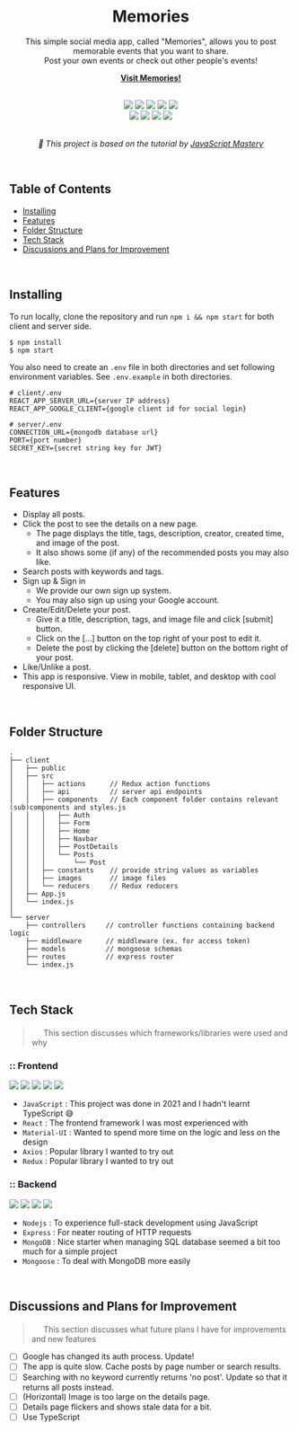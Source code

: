 <div align="center">
<h1>Memories</h1>

This simple social media app, called "Memories", allows you to post memorable events that you want to share.<br>
Post your own events or check out other people's events!

<a href="https://memories-memories-app.netlify.app/"><strong>Visit Memories!</strong></a>

<br>

<div>
<img src="https://img.shields.io/badge/javascript-F7DF1E?style=for-the-badge&logo=javascript&logoColor=black">
<img src="https://img.shields.io/badge/react-61DAFB?style=for-the-badge&logo=react&logoColor=black">
<img src="https://img.shields.io/badge/mui-007FFF?style=for-the-badge&logo=mui&logoColor=white">
<img src="https://img.shields.io/badge/axios-5A29E4?style=for-the-badge&logo=axios&logoColor=white">
<img src="https://img.shields.io/badge/redux-764ABC?style=for-the-badge&logo=redux&logoColor=white">
<br>
<img src="https://img.shields.io/badge/node.js-339933?style=for-the-badge&logo=Node.js&logoColor=white">
<img src="https://img.shields.io/badge/express-000000?style=for-the-badge&logo=express&logoColor=white">
<img src="https://img.shields.io/badge/mongoDB-47A248?style=for-the-badge&logo=MongoDB&logoColor=white">
<img src="https://img.shields.io/badge/mongoose-7a140c?style=for-the-badge&logo=mongoose&logoColor=white">
</div>

<br>

_🚩 This project is based on the tutorial by [JavaScript Mastery](https://youtube.com/playlist?list=PL6QREj8te1P7VSwhrMf3D3Xt4V6_SRkhu)_

</div>

<br>

## Table of Contents

- [Installing](#toc1)
- [Features](#toc2)
- [Folder Structure](#toc3)
- [Tech Stack](#toc4)
- [Discussions and Plans for Improvement](#toc5)

<br>

## Installing<a name="toc1"></a>

To run locally, clone the repository and run `npm i && npm start` for both client and server side.

```shell
$ npm install
$ npm start
```

You also need to create an `.env` file in both directories and set following environment variables. See `.env.example` in both directories.

```shell
# client/.env
REACT_APP_SERVER_URL={server IP address}
REACT_APP_GOOGLE_CLIENT={google client id for social login}

# server/.env
CONNECTION_URL={mongodb database url}
PORT={port number}
SECRET_KEY={secret string key for JWT}
```

<br>

## Features<a name="toc2"></a>

- Display all posts.
- Click the post to see the details on a new page.
  - The page displays the title, tags, description, creator, created time, and image of the post.
  - It also shows some (if any) of the recommended posts you may also like.
- Search posts with keywords and tags.
- Sign up & Sign in
  - We provide our own sign up system.
  - You may also sign up using your Google account.
- Create/Edit/Delete your post.
  - Give it a title, description, tags, and image file and click [submit] button.
  - Click on the [...] button on the top right of your post to edit it.
  - Delete the post by clicking the [delete] button on the bottom right of your post.
- Like/Unlike a post.
- This app is responsive. View in mobile, tablet, and desktop with cool responsive UI.

<br>

## Folder Structure<a name="toc3"></a>

```
.
├── client
│   ├── public
│   ├── src
│   │   ├── actions      // Redux action functions
│   │   ├── api          // server api endpoints
│   │   ├── components   // Each component folder contains relevant (sub)components and styles.js
│   │   │   ├── Auth
│   │   │   ├── Form
│   │   │   ├── Home
│   │   │   ├── Navbar
│   │   │   ├── PostDetails
│   │   │   └── Posts
│   │   │       └── Post
│   │   ├── constants    // provide string values as variables
│   │   ├── images       // image files
│   │   └── reducers     // Redux reducers
│   ├── App.js
│   └── index.js
│
└── server
    ├── controllers     // controller functions containing backend logic
    ├── middleware      // middleware (ex. for access token)
    ├── models          // mongoose schemas
    ├── routes          // express router
    └── index.js
```

<br>

## Tech Stack <a name="toc4"></a>

> <img src="https://user-images.githubusercontent.com/65887537/216818492-377e4711-b04b-44d4-b2d4-824e8e8126a6.png" width="17px"/> This section discusses which frameworks/libraries were used and why

### :: Frontend

<div>
<img src="https://img.shields.io/badge/javascript-F7DF1E?style=for-the-badge&logo=javascript&logoColor=black">
<img src="https://img.shields.io/badge/react-61DAFB?style=for-the-badge&logo=react&logoColor=black">
<img src="https://img.shields.io/badge/mui-007FFF?style=for-the-badge&logo=mui&logoColor=white">
<img src="https://img.shields.io/badge/axios-5A29E4?style=for-the-badge&logo=axios&logoColor=white">
<img src="https://img.shields.io/badge/redux-764ABC?style=for-the-badge&logo=redux&logoColor=white">
</div>

- `JavaScript` : This project was done in 2021 and I hadn't learnt TypeScript 😅
- `React` : The frontend framework I was most experienced with
- `Material-UI` : Wanted to spend more time on the logic and less on the design
- `Axios` : Popular library I wanted to try out
- `Redux` : Popular library I wanted to try out

### :: Backend

<div>
<img src="https://img.shields.io/badge/node.js-339933?style=for-the-badge&logo=Node.js&logoColor=white">
<img src="https://img.shields.io/badge/express-000000?style=for-the-badge&logo=express&logoColor=white">
<img src="https://img.shields.io/badge/mongoDB-47A248?style=for-the-badge&logo=MongoDB&logoColor=white">
<img src="https://img.shields.io/badge/mongoose-7a140c?style=for-the-badge&logo=mongoose&logoColor=white">
</div>

- `Nodejs` : To experience full-stack development using JavaScript
- `Express` : For neater routing of HTTP requests
- `MongoDB` : Nice starter when managing SQL database seemed a bit too much for a simple project
- `Mongoose` : To deal with MongoDB more easily

<br>

## Discussions and Plans for Improvement<a name="toc5"></a>

> <img src="https://user-images.githubusercontent.com/65887537/216818492-377e4711-b04b-44d4-b2d4-824e8e8126a6.png" width="17px"/> This section discusses what future plans I have for improvements and new features

- [ ] Google has changed its auth process. Update!
- [ ] The app is quite slow. Cache posts by page number or search results.
- [ ] Searching with no keyword currently returns 'no post'. Update so that it returns all posts instead.
- [ ] (Horizontal) Image is too large on the details page.
- [ ] Details page flickers and shows stale data for a bit.
- [ ] Use TypeScript
